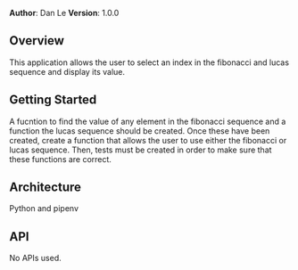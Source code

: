 **Author**: Dan Le
**Version**: 1.0.0 

## Overview
This application allows the user to select an index in the fibonacci and lucas sequence and display its value.

## Getting Started
A fucntion to find the value of any element in the fibonacci sequence and a function the lucas sequence should be created. Once these have been created, create a function that allows the user to use either the fibonacci or lucas sequence. Then, tests must be created in order to make sure that these functions are correct. 

## Architecture
Python and pipenv

## API
No APIs used.
